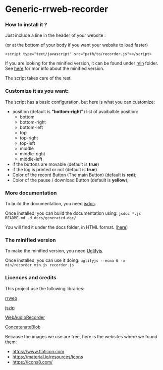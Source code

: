# Generic-rrweb-recorder

### How to install it ?

Just include a line in the header of your website :

(or at the bottom of your body if you want your website to load faster)

```
<script type="text/javascript" src="path/to/recorder.js"></script>
```

If you are looking for the minified version, it can be found under [min](min/) folder.
See [here](#the-minified-version) for mor info about the minified version.

The script takes care of the rest.

### Customize it as you want:

The script has a basic configuration, but here is what you can customize:
- position (default is **"bottom-right"**)
  list of avaibalble position:
  - bottom
  - bottom-right
  - bottom-left
  - top
  - top-right
  - top-left
  - middle
  - middle-right
  - middle-left
- if the buttons are movable (default is **true**)
- if the log is printed or not (default is **true**)
- Color of the record Button (The main Button) (default is **red**);
- Color of the pause / download Button (default is **yellow**);

### More documentation

To build the documentation, you need [jsdoc](https://jsdoc.app/index.html).

Once installed, you can build the documentation using:
```jsdoc *.js README.md -d docs/generated-doc/```

You will find it under the docs folder, in HTML format. ([here](docs/generated-doc))

### The minified version

To make the minified version, you need [Uglifyjs](https://github.com/mishoo/UglifyJS).

Once installed, you can use it doing:
```uglifyjs --ecma 6 -o min/recorder.min.js recorder.js```

### Licences and credits

This project use the following libraries:

[rrweb](https://github.com/rrweb-io/rrweb)

[jszip](https://github.com/Stuk/jszip)

[WebAudioRecorder](https://github.com/higuma/web-audio-recorder-js)

[ConcatenateBlob](https://github.com/muaz-khan/ConcatenateBlobs)

Because the images we use are free, here is the websites where we found them:
- https://www.flaticon.com
- https://material.io/resources/icons
- https://icons8.com/
